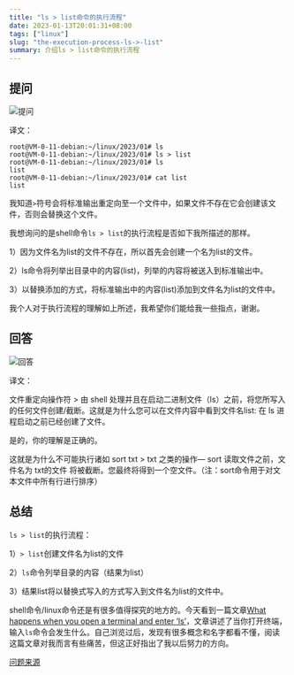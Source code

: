 ```yaml
---
title: "ls > list命令的执行流程"
date: 2023-01-13T20:01:31+08:00
tags: ["linux"]
slug: "the-execution-process-ls->-list"
summary: 介绍ls > list命令的执行流程
---
```


## 提问

![提问](https://vip2.loli.io/2023/01/13/lUe7vE2SH8GOdLy.webp)

译文：

```shell
root@VM-0-11-debian:~/linux/2023/01# ls
root@VM-0-11-debian:~/linux/2023/01# ls > list
root@VM-0-11-debian:~/linux/2023/01# ls
list
root@VM-0-11-debian:~/linux/2023/01# cat list 
list
```

我知道`>`符号会将标准输出重定向至一个文件中，如果文件不存在它会创建该文件，否则会替换这个文件。

我想询问的是shell命令`ls > list`的执行流程是否如下我所描述的那样。

1）因为文件名为list的文件不存在，所以首先会创建一个名为list的文件。

2）ls命令将列举出目录中的内容(list)，列举的内容将被送入到标准输出中。

3）以替换添加的方式，将标准输出中的内容(list)添加到文件名为list的文件中。

我个人对于执行流程的理解如上所述，我希望你们能给我一些指点，谢谢。



## 回答

![回答](https://vip2.loli.io/2023/01/13/SDzKNMrwpI2bvCh.webp)

译文：

文件重定向操作符 > 由 shell 处理并且在启动二进制文件（ls）之前，将您所写入的任何文件创建/截断。这就是为什么您可以在文件内容中看到文件名list: 在 ls 进程启动之前已经创建了文件。

是的，你的理解是正确的。

这就是为什么不可能执行诸如 sort txt > txt 之类的操作— sort 读取文件之前，文件名为 txt的文件 将被截断。您最终将得到一个空文件。（注：sort命令用于对文本文件中所有行进行排序）



## 总结

`ls > list`的执行流程：

1）`> list`创建文件名为list的文件

2）`ls`命令列举目录的内容（结果为list）

3）结果list将以替换式写入的方式写入到文件名为list的文件中。

shell命令/linux命令还是有很多值得探究的地方的。今天看到一篇文章[What happens when you open a terminal and enter ‘ls’](https://www.warp.dev/blog/what-happens-when-you-open-a-terminal-and-enter-ls)，文章讲述了当你打开终端，输入`ls`命令会发生什么。自己浏览过后，发现有很多概念和名字都看不懂，阅读这篇文章对我而言有些痛苦，但这正好指出了我以后努力的方向。

[问题来源](https://stackoverflow.com/questions/74993370/query-of-the-execution-step-of-shell-command-ls-list)
